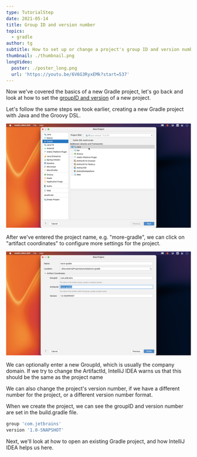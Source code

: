 ```yaml
---
type: TutorialStep
date: 2021-05-14
title: Group ID and version number
topics:
  - gradle
author: tg
subtitle: How to set up or change a project's group ID and version number.
thumbnail: ./thumbnail.png
longVideo:
  poster: ./poster_long.png
  url: 'https://youtu.be/6V6G3RyxEMk?start=537'
---
```


Now we've covered the basics of a new Gradle project, let's go back and look at how to set the [groupID and version](https://maven.apache.org/guides/mini/guide-naming-conventions.html) of a new project.

Let's follow the same steps we took earlier, creating a new Gradle project with Java and the Groovy DSL. 

![Create another new project](./second-new-project.png)

After we've entered the project name, e.g. "more-gradle", we can click on "artifact coordinates" to configure more settings for the project. 

![Artifact co-ordinates](./artifact-coords.png)

We can optionally enter a new GroupId, which is usually the company domain. If we try to change the ArtifactId, IntelliJ IDEA warns us that this should be the same as the project name

We can also change the project's version number, if we have a different number for the project, or a different version number format.

When we create the project, we can see the groupID and version number are set in the build.gradle file.

```groovy
group 'com.jetbrains'
version '1.0-SNAPSHOT'
```

Next, we'll look at how to open an existing Gradle project, and how IntelliJ IDEA helps us here.
